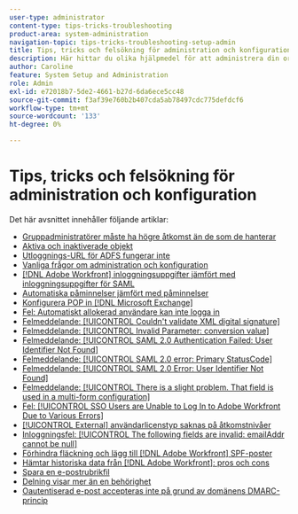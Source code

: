 ```yaml
---
user-type: administrator
content-type: tips-tricks-troubleshooting
product-area: system-administration
navigation-topic: tips-tricks-troubleshooting-setup-admin
title: Tips, tricks och felsökning för administration och konfiguration
description: Här hittar du olika hjälpmedel för att administrera din organisations Workfront-system.
author: Caroline
feature: System Setup and Administration
role: Admin
exl-id: e72018b7-5de2-4661-b27d-6da6ece5cc48
source-git-commit: f3af39e760b2b407cda5ab78497cdc775defdcf6
workflow-type: tm+mt
source-wordcount: '133'
ht-degree: 0%

---
```


# Tips, tricks och felsökning för administration och konfiguration

Det här avsnittet innehåller följande artiklar:

* [Gruppadministratörer måste ha högre åtkomst än de som de hanterar](/help/quicksilver/administration-and-setup/tips-tricks-and-troubleshooting/group-admin-access-level.md)
* [Aktiva och inaktiverade objekt](../../administration-and-setup/tips-tricks-and-troubleshooting/acitve-and-deactivated-objects.md)
* [Utloggnings-URL för ADFS fungerar inte](../../administration-and-setup/tips-tricks-and-troubleshooting/adfs-logout-url-doesnt-work.md)
* [Vanliga frågor om administration och konfiguration](../../administration-and-setup/tips-tricks-and-troubleshooting/admin-and-setup-faq.md)
* [[!DNL Adobe Workfront] inloggningsuppgifter jämfört med inloggningsuppgifter för SAML](../../administration-and-setup/tips-tricks-and-troubleshooting/wf-user-credentials-vs-saml-user-credentials.md)
* [Automatiska påminnelser jämfört med påminnelser](../../administration-and-setup/tips-tricks-and-troubleshooting/auto-reminders-vs-reminder-notifications.md)
* [Konfigurera POP in [!DNL Microsoft Exchange]](../../administration-and-setup/tips-tricks-and-troubleshooting/configure-pop-ms-exchange.md)
* [Fel: Automatiskt allokerad användare kan inte logga in](../../administration-and-setup/tips-tricks-and-troubleshooting/error-auto-provisioned-user-cant-log-in.md)
* [Felmeddelande: [!UICONTROL Couldn't validate XML digital signature]](../../administration-and-setup/tips-tricks-and-troubleshooting/error-message-couldnt-validate-xml-digital-signature.md)
* [Felmeddelande: [!UICONTROL Invalid Parameter: conversion value]](../../administration-and-setup/tips-tricks-and-troubleshooting/error-message-invalid-parameter-conversion-value.md)
* [Felmeddelande: [!UICONTROL SAML 2.0 Authentication Failed: User Identifier Not Found]](../../administration-and-setup/tips-tricks-and-troubleshooting/error-message-saml-2-auth-failed-userid-not-found.md)
* [Felmeddelande: [!UICONTROL SAML 2.0 error: Primary StatusCode]](../../administration-and-setup/tips-tricks-and-troubleshooting/error-message-saml-2-error-primary-statuscode.md)
* [Felmeddelande: [!UICONTROL SAML 2.0 Error: User Identifier Not Found]](../../administration-and-setup/tips-tricks-and-troubleshooting/error-message-saml-2-error-user-identifier-not-found.md)
* [Felmeddelande: [!UICONTROL There is a slight problem. That field is used in a multi-form configuration]](../../administration-and-setup/tips-tricks-and-troubleshooting/error-message-field-used-in-multi-form-config.md)
* [Fel: [!UICONTROL SSO Users are Unable to Log In to Adobe Workfront Due to Various Errors]](../../administration-and-setup/tips-tricks-and-troubleshooting/error-sso-users-unable-log-in-various-errors.md)
* [[!UICONTROL External] användarlicenstyp saknas på åtkomstnivåer](../../administration-and-setup/tips-tricks-and-troubleshooting/external-user-license-type-missing-from-access-levels.md)
* [Inloggningsfel: [!UICONTROL The following fields are invalid: emailAddr cannot be null]](../../administration-and-setup/tips-tricks-and-troubleshooting/login-error-following-field-invalid-emailaddr-cant-be-null.md)
* [Förhindra fläckning och lägg till [!DNL Adobe Workfront] SPF-poster](../../administration-and-setup/tips-tricks-and-troubleshooting/prevent-spoofing-add-wf-spf-records.md)
* [Hämtar historiska data från [!DNL Adobe Workfront]: pros och cons](../../administration-and-setup/tips-tricks-and-troubleshooting/how-to-get-data-out-of-wf.md)
* [Spara en e-postrubrikfil](../../administration-and-setup/tips-tricks-and-troubleshooting/save-an-email-header-file.md)
* [Delning visar mer än en behörighet](../../administration-and-setup/tips-tricks-and-troubleshooting/sharing-shows-more-than-1-permission.md)
* [Oautentiserad e-post accepteras inte på grund av domänens DMARC-princip](../../administration-and-setup/tips-tricks-and-troubleshooting/unauthenticated-email-not-accepted-domains-dmarc-policy.md)
